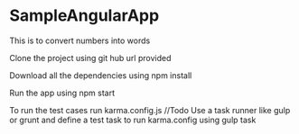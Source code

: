 # SampleAngularApp
This is to convert numbers into words 


Clone the project using git hub url provided

Download all the dependencies using npm install

Run the app using npm start

To run the test cases run karma.config.js //Todo Use a task runner like gulp or grunt and define a test task to run karma.config using gulp task